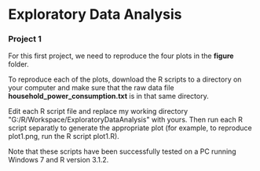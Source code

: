 # Exploratory Data Analysis

### Project 1

For this first project, we need to reproduce the four plots in the **figure** folder. 

To reproduce each of the plots, download the R scripts to a directory on your computer and make sure that the raw data 
file **household_power_consumption.txt** is in that same directory.

Edit each R script file and replace my working directory "G:/R/Workspace/ExploratoryDataAnalysis" with yours.
Then run each R script separatly to generate the appropriate plot (for example, to reproduce plot1.png, run the R script plot1.R). 

Note that these scripts have been successfully tested on a PC running Windows 7 and R version 3.1.2.